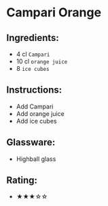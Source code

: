 # Campari Orange

## Ingredients:
- 4 cl `Campari`
- 10 cl `orange juice`
- 8 `ice cubes`

## Instructions:
- Add Campari
- Add orange juice
- Add ice cubes

## Glassware:
- Highball glass

## Rating:
- ★★★☆☆